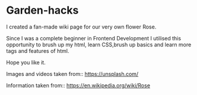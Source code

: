 # Garden-hacks

I created a fan-made wiki page for our very own flower Rose.

Since I was a complete beginner in Frontend Development I utilised this opportunity to brush up my html, learn CSS,brush up basics and learn more tags and features of html.

Hope you like it.

Images and videos taken from::
https://unsplash.com/

Information taken from::
https://en.wikipedia.org/wiki/Rose
